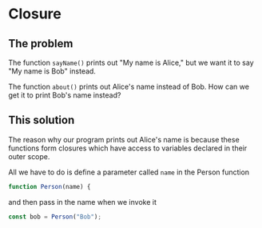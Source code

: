 # Closure

## The problem

The function `sayName()` prints out "My name is Alice," but we want it to say "My name is Bob" instead.

The function `about()` prints out Alice's name instead of Bob. How can we get it to print Bob's name instead?

## This solution

The reason why our program prints out Alice's name is because these functions form closures which have access to variables declared in their outer scope.

All we have to do is define a parameter called `name` in the Person function

```js
function Person(name) {
```

and then pass in the name when we invoke it

```js
const bob = Person("Bob");
```
